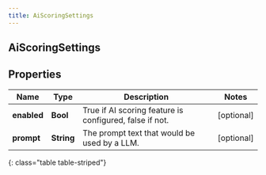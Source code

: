 ```yaml
---
title: AiScoringSettings
---
```

## AiScoringSettings

## Properties

|Name | Type | Description | Notes|
|------------ | ------------- | ------------- | -------------|
| **enabled** | **Bool** | True if AI scoring feature is configured, false if not. | [optional] |
| **prompt** | **String** | The prompt text that would be used by a LLM. | [optional] |
{: class="table table-striped"}


